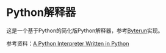 # Python解释器

这是一个基于Python的简化版Python解释器，参考[Byterun](https://github.com/nedbat/byterun)实现。

参考资料：[A Python Interpreter Written in Python](http://www.aosabook.org/en/500L/a-python-interpreter-written-in-python.html)
